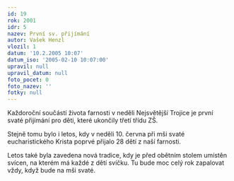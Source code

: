 ```yaml
---
id: 19
rok: 2001
idr: 5
nazev: První sv. přijímání
autor: Vašek Henzl
vlozil: 1
datum: '10.2.2005 10:07'
datum_iso: '2005-02-10 10:07:00'
upravil: null
upravil_datum: null
foto_pocet: 0
foto_nazev: ''
fotky: null
---
```

Každoroční součástí života farnosti v neděli Nejsvětější Trojice je první svaté přijímání pro děti, které ukončily třetí třídu ZŠ. 
<p>
Stejně tomu bylo i letos, kdy v neděli 10. června při mši svaté eucharistického Krista poprvé přijalo 28 dětí z naší farnosti. 
<p>
Letos také byla zavedena nová tradice, kdy je před obětním stolem umístěn svícen, na kterém má každé z dětí svíčku. Tu bude moc celý rok zapalovat vždy, když bude na mši svaté.    
<p>

<p>
